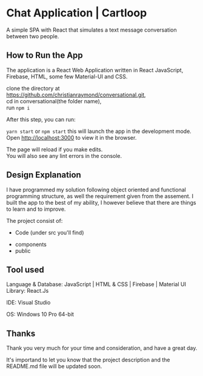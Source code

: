 # Chat Application | Cartloop
A simple SPA with React that simulates a text message conversation between two people.

## How to Run the App

The application is a React Web Application written in React JavaScript, Firebase, HTML, some few Material-UI and CSS.

clone the directory at https://github.com/christianraymond/conversational.git, <br/>
cd in conversational(the folder name), <br/>
run ```npm i``` <br/>

After this step, you can run:

 ```yarn start``` or ```npm start``` this will launch the app in the development mode.\
Open [http://localhost:3000](http://localhost:3000) to view it in the browser.

The page will reload if you make edits.\
You will also see any lint errors in the console.

## Design Explanation
I have programmed my solution following object oriented and functional programming structure, as well the requirement given from the assement.
I built the app to the best of my ability, I however believe that there are things to learn and to improve.


The project consist of:

* Code (under src you'll find)
 
 - components
 - public
## Tool used

Language & Database: JavaScript | HTML & CSS | Firebase | Material UI
Library: React.Js

IDE: Visual Studio

OS: Windows 10 Pro 64-bit

## Thanks
Thank you very much for your time and consideration, and have a great day.



























It's importand to let you know that the project description and the README.md file will be updated soon.








